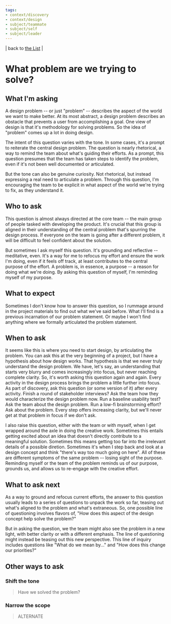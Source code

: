 ```yaml
---
tags:
- context/discovery
- context/design
- subject/teammate
- subject/self
- subject/leader
---
```


| back to [the List](index.md) |

# What problem are we trying to solve?

## What I'm asking
A design problem -- or just "problem" -- describes the aspect of the world we want to make better. At its most abstract, a design problem describes an obstacle that prevents a user from accomplishing a goal. One view of design is that it's methodology for solving problems. So the idea of "problem" comes up a lot in doing design.

The intent of this question varies with the tone. In some cases, it's a prompt to reiterate the central design problem. The question is nearly rhetorical, a way to remind the team about what's guiding their efforts. As a prompt, this question presumes that the team has taken steps to identify the problem, even if it's not been well documented or articulated.

But the tone can also be genuine curiosity. Not rhetorical, but instead expressing a real need to articulate a problem. Through this question, I'm encouraging the team to be explicit in what aspect of the world we're trying to fix, as they understand it. 

## Who to ask
This question is almost always directed at the core team -- the main group of people tasked with developing the product. It's crucial that this group is aligned in their understanding of the central problem that's spurring the design process. If everyone on the team is going after a different problem, it will be difficult to feel confident about the solution.

But sometimes I ask myself this question. It's grounding and reflective -- meditative, even. It's a way for me to refocus my effort and ensure the work I'm doing, even if it feels off track, at least contributes to the central purpose of the effort. A problem is, in essence, a purpose -- a reason for doing what we're doing. By asking this question of myself, I'm reminding myself of my purpose.

## What to expect
Sometimes I don't know how to answer this question, so I rummage around in the project materials to find out what we've said before. What I'll find is a previous incarnation of our problem statement. Or maybe I won't find anything where we formally articulated the problem statement. 

## When to ask
It seems like this is where you need to start design, by articulating the problem. You can ask this at the very beginning of a project, but I have a hypothesis about how design works. That hypothesis is that we never truly understand the design problem. We have, let's say, an understanding that starts very blurry and comes increasingly into focus, but never reaching complete clarity. So, it's worth asking this question again and again. Every activity in the design process brings the problem a little further into focus. As part of discovery, ask this question (or some version of it) after every activity. Finish a round of stakeholder interviews? Ask the team how they would characterize the design problem now. Run a baseline usability test? Ask the team about the design problem. Run a low-fi brainstorming effort? Ask about the problem. Every step offers increasing clarity, but we'll never get at that problem in focus if we don't ask.

I also raise this question, either with the team or with myself, when I get wrapped around the axle  in doing the creative work. Sometimes this entails getting excited about an idea that doesn't directly contribute to a meaningful solution. Sometimes this means getting too far into the irrelevant details of a possible diretion. Sometimes it's when I step back and look at a design concept and think "there's way too much going on here". All of these are different symptoms of the same problem -- losing sight of the purpose. Reminding myself or the team of the problem reminds us of our purpose, grounds us, and allows us to re-engage with the creative effort.

## What to ask next
As a way to ground and refocus current efforts, the answer to this question usually leads to a series of questions to unpack the work so far, teasing out what's aligned to the problem and what's extraneous. So, one possible line of questioning involves flavors of, "How does this aspect of the design concept help solve the problem?"

But in asking the question, we the team might also see the problem in a new light, with better clarity or with a different emphasis. The line of questioning might instead be teasing out this new perspective. This line of inquiry includes questions like "What do we mean by..." and "How does this change our priorities?"

## Other ways to ask
### Shift the tone
> Have we solved the problem?



### Narrow the scope
> ALTERNATE

